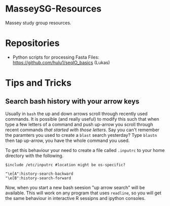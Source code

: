 # MasseySG-Resources
Massey study group resources.

# Repositories
- Python scripts for processing Fasta Files: https://github.com/hulu1/seqIO_basics (Lukas)

# Tips and Tricks

## Search bash history with your arrow keys

Usually in `bash` the up and down arrows scroll through recently used commands. 
It is possible (and really useful) to modify this such that when type a few letters
of a command and push up-arrow you scroll through recent commands _that started 
with those letters_. Say you can't remember the paramters you used to create a 
`blast` search yesterday? Type `blastn` then tap up-arrow, you have the whole 
command you used. 

To get this behaviour your need  to create a file called `.inputrc` to your home 
directory with the following.

```
$include /etc/inputrc #location might be os-specific?

"\e[A":history-search-backward
"\e[B":history-search-forward
```

Now, when you start a new bash seesion "up arrow search" will be available. 
This will work on any program that uses `readline`, so you will get the same 
behaviour in interactive R sessipns and ipython consoles.
